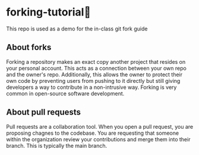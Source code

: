 # forking-tutorial🍴

This repo is used as a demo for the in-class git fork guide

## About forks

Forking a repository makes an exact copy another project that resides on your personal account. This acts as a connection between your own repo and the owner's repo. Additionally, this allows the owner to protect their own code by preventing users from pushing to it directly but still giving developers a way to contribute in a non-intrusive way. Forking is very common in open-source software development.

## About pull requests

Pull requests are a collaboration tool. When you open a pull request, you are proposing chagnes to the codebase. You are requesting that someone within the organization review your contributions and merge them into their branch. This is typically the main branch.
